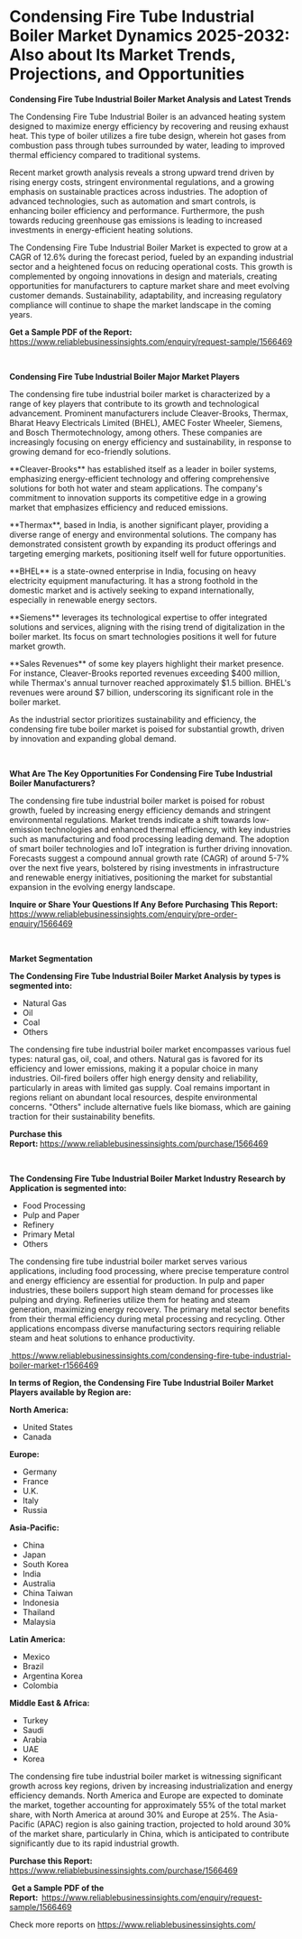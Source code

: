 <p><h1>Condensing Fire Tube Industrial Boiler Market Dynamics 2025-2032: Also about Its Market Trends, Projections, and Opportunities</h1></p><p><strong>Condensing Fire Tube Industrial Boiler Market Analysis and Latest Trends</strong></p>
<p><p>The Condensing Fire Tube Industrial Boiler is an advanced heating system designed to maximize energy efficiency by recovering and reusing exhaust heat. This type of boiler utilizes a fire tube design, wherein hot gases from combustion pass through tubes surrounded by water, leading to improved thermal efficiency compared to traditional systems. </p><p>Recent market growth analysis reveals a strong upward trend driven by rising energy costs, stringent environmental regulations, and a growing emphasis on sustainable practices across industries. The adoption of advanced technologies, such as automation and smart controls, is enhancing boiler efficiency and performance. Furthermore, the push towards reducing greenhouse gas emissions is leading to increased investments in energy-efficient heating solutions. </p><p>The Condensing Fire Tube Industrial Boiler Market is expected to grow at a CAGR of 12.6% during the forecast period, fueled by an expanding industrial sector and a heightened focus on reducing operational costs. This growth is complemented by ongoing innovations in design and materials, creating opportunities for manufacturers to capture market share and meet evolving customer demands. Sustainability, adaptability, and increasing regulatory compliance will continue to shape the market landscape in the coming years.</p></p>
<p><strong>Get a Sample PDF of the Report:&nbsp;</strong> <a href="https://www.reliablebusinessinsights.com/enquiry/request-sample/1566469?utm_campaign=3582&utm_medium=2&utm_source=Github&utm_content=ia&utm_term=22032025&utm_id=condensing-fire-tube-industrial-boiler">https://www.reliablebusinessinsights.com/enquiry/request-sample/1566469</a></p>
<p>&nbsp;</p>
<p><strong>Condensing Fire Tube Industrial Boiler Major Market Players</strong></p>
<p><p>The condensing fire tube industrial boiler market is characterized by a range of key players that contribute to its growth and technological advancement. Prominent manufacturers include Cleaver-Brooks, Thermax, Bharat Heavy Electricals Limited (BHEL), AMEC Foster Wheeler, Siemens, and Bosch Thermotechnology, among others. These companies are increasingly focusing on energy efficiency and sustainability, in response to growing demand for eco-friendly solutions.</p><p>**Cleaver-Brooks** has established itself as a leader in boiler systems, emphasizing energy-efficient technology and offering comprehensive solutions for both hot water and steam applications. The company's commitment to innovation supports its competitive edge in a growing market that emphasizes efficiency and reduced emissions.</p><p>**Thermax**, based in India, is another significant player, providing a diverse range of energy and environmental solutions. The company has demonstrated consistent growth by expanding its product offerings and targeting emerging markets, positioning itself well for future opportunities.</p><p>**BHEL** is a state-owned enterprise in India, focusing on heavy electricity equipment manufacturing. It has a strong foothold in the domestic market and is actively seeking to expand internationally, especially in renewable energy sectors.</p><p>**Siemens** leverages its technological expertise to offer integrated solutions and services, aligning with the rising trend of digitalization in the boiler market. Its focus on smart technologies positions it well for future market growth.</p><p>**Sales Revenues** of some key players highlight their market presence. For instance, Cleaver-Brooks reported revenues exceeding $400 million, while Thermax's annual turnover reached approximately $1.5 billion. BHEL's revenues were around $7 billion, underscoring its significant role in the boiler market.</p><p>As the industrial sector prioritizes sustainability and efficiency, the condensing fire tube boiler market is poised for substantial growth, driven by innovation and expanding global demand.</p></p>
<p>&nbsp;</p>
<p><strong>What Are The Key Opportunities For Condensing Fire Tube Industrial Boiler Manufacturers?</strong></p>
<p><p>The condensing fire tube industrial boiler market is poised for robust growth, fueled by increasing energy efficiency demands and stringent environmental regulations. Market trends indicate a shift towards low-emission technologies and enhanced thermal efficiency, with key industries such as manufacturing and food processing leading demand. The adoption of smart boiler technologies and IoT integration is further driving innovation. Forecasts suggest a compound annual growth rate (CAGR) of around 5-7% over the next five years, bolstered by rising investments in infrastructure and renewable energy initiatives, positioning the market for substantial expansion in the evolving energy landscape.</p></p>
<p><strong>Inquire or Share Your Questions If Any Before Purchasing This Report:</strong> <a href="https://www.reliablebusinessinsights.com/enquiry/pre-order-enquiry/1566469?utm_campaign=3582&utm_medium=2&utm_source=Github&utm_content=ia&utm_term=22032025&utm_id=condensing-fire-tube-industrial-boiler">https://www.reliablebusinessinsights.com/enquiry/pre-order-enquiry/1566469</a></p>
<p>&nbsp;</p>
<p><strong>Market Segmentation</strong></p>
<p><strong>The Condensing Fire Tube Industrial Boiler Market Analysis by types is segmented into:</strong></p>
<p><ul><li>Natural Gas</li><li>Oil</li><li>Coal</li><li>Others</li></ul></p>
<p><p>The condensing fire tube industrial boiler market encompasses various fuel types: natural gas, oil, coal, and others. Natural gas is favored for its efficiency and lower emissions, making it a popular choice in many industries. Oil-fired boilers offer high energy density and reliability, particularly in areas with limited gas supply. Coal remains important in regions reliant on abundant local resources, despite environmental concerns. "Others" include alternative fuels like biomass, which are gaining traction for their sustainability benefits.</p></p>
<p><strong>Purchase this Report:&nbsp;</strong><a href="https://www.reliablebusinessinsights.com/purchase/1566469?utm_campaign=3582&utm_medium=2&utm_source=Github&utm_content=ia&utm_term=22032025&utm_id=condensing-fire-tube-industrial-boiler">https://www.reliablebusinessinsights.com/purchase/1566469</a></p>
<p>&nbsp;</p>
<p><strong>The Condensing Fire Tube Industrial Boiler Market Industry Research by Application is segmented into:</strong></p>
<p><ul><li>Food Processing</li><li>Pulp and Paper</li><li>Refinery</li><li>Primary Metal</li><li>Others</li></ul></p>
<p><p>The condensing fire tube industrial boiler market serves various applications, including food processing, where precise temperature control and energy efficiency are essential for production. In pulp and paper industries, these boilers support high steam demand for processes like pulping and drying. Refineries utilize them for heating and steam generation, maximizing energy recovery. The primary metal sector benefits from their thermal efficiency during metal processing and recycling. Other applications encompass diverse manufacturing sectors requiring reliable steam and heat solutions to enhance productivity.</p></p>
<p><a href="https://www.reliablebusinessinsights.com/condensing-fire-tube-industrial-boiler-market-r1566469?utm_campaign=3582&utm_medium=2&utm_source=Github&utm_content=ia&utm_term=22032025&utm_id=condensing-fire-tube-industrial-boiler">&nbsp;https://www.reliablebusinessinsights.com/condensing-fire-tube-industrial-boiler-market-r1566469</a></p>
<p><strong>In terms of Region, the Condensing Fire Tube Industrial Boiler Market Players available by Region are:</strong></p>
<p>
    <p> <strong> North America: </strong>
        <ul>
            <li>United States</li>
            <li>Canada</li>
        </ul>
        </p> 
    <p> <strong> Europe: </strong>
        <ul>
            <li>Germany</li>
            <li>France</li>
            <li>U.K.</li>
            <li>Italy</li>
            <li>Russia</li>
        </ul>
        </p> 
    <p> <strong> Asia-Pacific: </strong>
        <ul>
            <li>China</li>
            <li>Japan</li>
            <li>South Korea</li>
            <li>India</li>
            <li>Australia</li>
            <li>China Taiwan</li>
            <li>Indonesia</li>
            <li>Thailand</li>
            <li>Malaysia</li>
        </ul>
        </p> 
    <p> <strong> Latin America: </strong>
        <ul>
            <li>Mexico</li>
            <li>Brazil</li>
            <li>Argentina Korea</li>
            <li>Colombia</li>
        </ul>
        </p> 
    <p> <strong> Middle East & Africa: </strong>
        <ul>
            <li>Turkey</li>
            <li>Saudi</li>
            <li>Arabia</li>
            <li>UAE</li>
            <li>Korea</li>
        </ul>
    </p>
    </p>
<p><p>The condensing fire tube industrial boiler market is witnessing significant growth across key regions, driven by increasing industrialization and energy efficiency demands. North America and Europe are expected to dominate the market, together accounting for approximately 55% of the total market share, with North America at around 30% and Europe at 25%. The Asia-Pacific (APAC) region is also gaining traction, projected to hold around 30% of the market share, particularly in China, which is anticipated to contribute significantly due to its rapid industrial growth.</p></p>
<p><strong>Purchase this Report: </strong><a href="https://www.reliablebusinessinsights.com/purchase/1566469?utm_campaign=3582&utm_medium=2&utm_source=Github&utm_content=ia&utm_term=22032025&utm_id=condensing-fire-tube-industrial-boiler">https://www.reliablebusinessinsights.com/purchase/1566469</a></p>
<p>&nbsp;<strong>Get a Sample PDF of the Report:&nbsp;&nbsp;</strong><a href="https://www.reliablebusinessinsights.com/enquiry/request-sample/1566469?utm_campaign=3582&utm_medium=2&utm_source=Github&utm_content=ia&utm_term=22032025&utm_id=condensing-fire-tube-industrial-boiler">https://www.reliablebusinessinsights.com/enquiry/request-sample/1566469</a></p>
<p><strong></strong></p>
<p>Check more reports on <a href="https://www.reliablebusinessinsights.com/?utm_campaign=3582&utm_medium=2&utm_source=Github&utm_content=ia&utm_term=22032025&utm_id=condensing-fire-tube-industrial-boiler">https://www.reliablebusinessinsights.com/</a></p>
